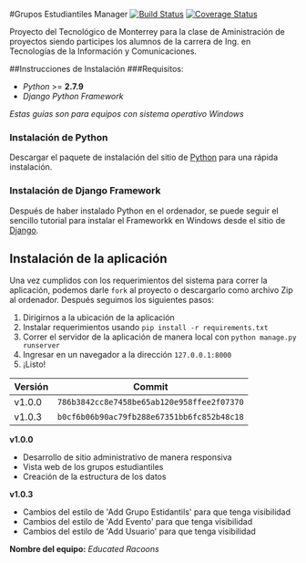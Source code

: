 #Grupos Estudiantiles Manager
[![Build Status](https://travis-ci.org/yamilelias/GEM_site.svg?branch=master)](https://travis-ci.org/yamilelias/GEM_site)
[![Coverage Status](https://coveralls.io/repos/github/AarellanoH/GEM_site/badge.svg?branch=master)](https://coveralls.io/github/AarellanoH/GEM_site?branch=master)

Proyecto del Tecnológico de Monterrey para la clase de Aministración de proyectos siendo participes los alumnos de la carrera de Ing. en Tecnologías de la Información y Comunicaciones.

##Instrucciones de Instalación
###Requisitos:
* *Python* >= **2.7.9**
* *Django Python Framework*


_Estas guías son para equipos con sistema operativo Windows_
### Instalación de Python
Descargar el paquete de instalación del sitio de [Python](https://www.python.org/downloads/) para una rápida instalación.



### Instalación de Django Framework
Después de haber instalado Python en el ordenador, se puede seguir el sencillo tutorial para instalar el Frameworkk en Windows desde el sitio de [Django](https://docs.djangoproject.com/en/1.9/howto/windows/).



## Instalación de la aplicación
Una vez cumplidos con los requerimientos del sistema para correr la aplicación, podemos darle `fork` al proyecto o descargarlo como archivo Zip al ordenador. Después seguimos los siguientes pasos:

  1. Dirigirnos a la ubicación de la aplicación
  2. Instalar requerimientos usando `pip install -r requirements.txt`
  3. Correr el servidor de la aplicación de manera local con `python manage.py runserver`
  4. Ingresar en un navegador a la dirección `127.0.0.1:8000`
  5. ¡Listo!


Versión  | Commit
---------|---------
v1.0.0   |`786b3842cc8e7458be65ab120e958ffee2f07370`
v1.0.3   |`b0cf6b06b90ac79fb288e67351bb6fc852b48c18`

**v1.0.0**
- Desarrollo de sitio administrativo de manera responsiva
- Vista web de los grupos estudiantiles
- Creación de la estructura de los datos

**v1.0.3**
- Cambios del estilo de 'Add Grupo Estidantils' para que tenga visibilidad
- Cambios del estilo de 'Add Evento' para que tenga visibilidad
- Cambios del estilo de 'Add Usuario' para que tenga visibilidad

**Nombre del equipo:**
_Educated Racoons_
